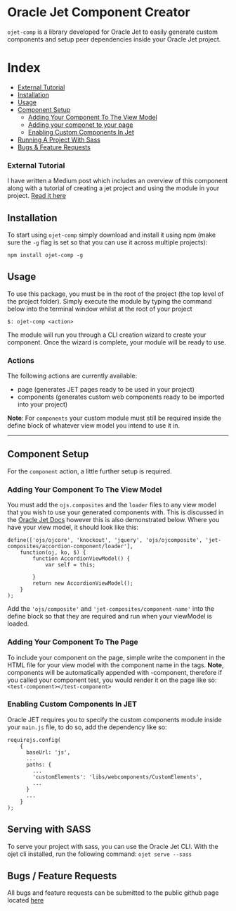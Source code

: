 # Oracle Jet Component Creator

```ojet-comp``` is a library developed for Oracle Jet to easily generate custom components and setup peer dependencies inside your Oracle Jet project.

# Index
- [External Tutorial](#external-tutorial)
- [Installation](#installation)
- [Usage](#usage)
- [Component Setup](#component-setup)
    - [Adding Your Component To The View Model](#adding-your-component-to-the-view-model)
    - [Adding your componet to your page](#adding-your-component-to-the-page)
    - [Enabling Custom Components In Jet](#enabling-custom-components-in-jet)
- [Running A Project With Sass](#serving-with-sass)
- [Bugs & Feature Requests](#bugs-%2F-feature-requests)

### External Tutorial
I have written a Medium post which includes an overview of this component along with a tutorial of creating a jet project and using the module in your project. [Read it here](https://medium.com/@speedatw/generating-composite-components-in-oracle-jet-b2f2a432fc55)

## Installation
To start using ```ojet-comp``` simply download and install it using npm (make sure the ```-g``` flag is set so that you can use it across multiple projects):

```npm install ojet-comp -g```


## Usage
To use this package, you must be in the root of the project (the top level of the project folder). Simply execute the module by typing the command below into the terminal window whilst at the root of your project

```$: ojet-comp <action>```

The module will run you through a CLI creation wizard to create your component. Once the wizard is complete, your module will be ready to use.

### Actions
The following actions are currently available:
- page (generates JET pages ready to be used in your project)
- components (generates custom web components ready to be imported into your project) 

**Note**: For ```components``` your custom module must still be required inside the define block of whatever view model you intend to use it in.

---

## Component Setup
For the ```component``` action, a little further setup is required.

### Adding Your Component To The View Model

You must add the ```ojs.composites``` and the ```loader``` files to any view model that you wish to use your generated components with. This is discussed in the [Oracle Jet Docs](https://docs.oracle.com/middleware/jet320/jet/developer/GUID-18F9F429-1A80-4A9F-9B78-09428EFD2530.htm) however this is also demonstrated below. Where you have your view model, it should look like this:

```
define(['ojs/ojcore', 'knockout', 'jquery', 'ojs/ojcomposite', 'jet-composites/accordion-component/loader'],
    function(oj, ko, $) {
        function AccordionViewModel() {
            var self = this;

        }
        return new AccordionViewModel();
    }
);
```

Add the ```'ojs/composite'``` and ```'jet-composites/component-name'``` into the define block so that they are required and run when your viewModel is loaded.

### Adding Your Component To The Page

To include your component on the page, simple write the component in the HTML file for your view model with the component name in the tags. **Note**, components will be automatically appended with -component, therefore if you called your component test, you would render it on the page like so:
```<test-component></test-component>```

### Enabling Custom Components In JET
Oracle JET requires you to specify the custom components module inside your ```main.js``` file, to do so, add the dependency like so:
```
requirejs.config(
    {
      baseUrl: 'js',
      ...
      paths: {
        ...
        'customElements': 'libs/webcomponents/CustomElements',
        ...
      }
      ...
    }
);
```

## Serving with SASS
To serve your project with sass, you can use the Oracle Jet CLI. With the ojet cli installed, run the following command:
```ojet serve --sass```

## Bugs / Feature Requests
All bugs and feature requests can be submitted to the public github page located [here](https://github.com/alexwileyy/ojet-comp)
